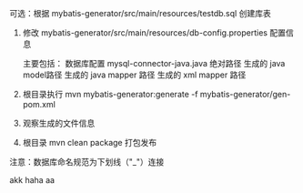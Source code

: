 可选：根据 mybatis-generator/src/main/resources/testdb.sql 创建库表

1. 修改 mybatis-generator/src/main/resources/db-config.properties 配置信息
	
	主要包括：  数据库配置
			  mysql-connector-java.java 绝对路径
			  生成的 java model路径
			  生成的 java mapper 路径
			  生成的 xml  mapper 路径
			  
2. 根目录执行 mvn mybatis-generator:generate -f mybatis-generator/gen-pom.xml

3. 观察生成的文件信息

4. 根目录 mvn clean package  打包发布

注意：数据库命名规范为下划线（"_"）连接

akk haha aa